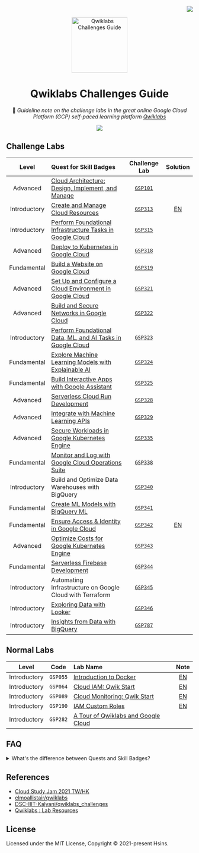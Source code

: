 <!-- Badge for License -->
<div align="right">

  [![](https://img.shields.io/github/license/Hsins/Qwiklabs-Challenges-Guide.svg?style=flat-square)](./LICENSE)

</div>

<!-- Logo, Title and Description -->
<div align="center">

  <img src="https://i.imgur.com/e9DkzyW.png" alt="Qwiklabs Challenges Guide" height="150px">

# Qwiklabs Challenges Guide

📘 _Guideline note on the challenge labs in the great online Google Cloud Platform (GCP) self-paced learning platform [Qwiklabs](https://www.qwiklabs.com/)_

[![](https://img.shields.io/badge/Qwikilabs%20Profile-H.H.%20Peng-f5cd0e?logo=qwiklabs&style=for-the-badge)](https://google.qwiklabs.com/public_profiles/2c8fea0b-b474-4c11-80fe-223c635be395)

</div>

## Challenge Labs

| Level | Quest for Skill Badges | Challenge Lab | Solution |
| :--: | :-- | :--: | :--: |
| Advanced | [Cloud Architecture: Design, Implement, and Manage](https://google.qwiklabs.com/quests/124) | [`GSP101`](https://www.qwiklabs.com/focuses/1734?parent=catalog) |  |
| Introductory | [Create and Manage Cloud Resources](https://google.qwiklabs.com/quests/120) | [`GSP313`](https://www.qwiklabs.com/focuses/10258?parent=catalog) | [EN](./challenge-labs/GSP313_Create-and-Manage-Cloud-Resources/) |
| Introductory | [Perform Foundational Infrastructure Tasks in Google Cloud](https://google.qwiklabs.com/quests/118) | [`GSP315`](https://www.qwiklabs.com/focuses/10379?parent=catalog) |  |
| Advanced | [Deploy to Kubernetes in Google Cloud](https://google.qwiklabs.com/quests/116) | [`GSP318`](https://www.qwiklabs.com/focuses/10457?parent=catalog) |  |
| Fundamental | [Build a Website on Google Cloud](https://google.qwiklabs.com/quests/115) | [`GSP319`](https://www.qwiklabs.com/focuses/11765?parent=catalog) |  |
| Advanced | [Set Up and Configure a Cloud Environment in Google Cloud](https://google.qwiklabs.com/quests/119) | [`GSP321`](https://www.qwiklabs.com/focuses/10603?parent=catalog) |  |
| Advanced | [Build and Secure Networks in Google Cloud](https://www.qwiklabs.com/quests/128) | [`GSP322`](https://google.qwiklabs.com/focuses/12068?parent=catalog) |  |
| Introductory | [Perform Foundational Data, ML, and AI Tasks in Google Cloud](https://www.qwiklabs.com/quests/117) | [`GSP323`](https://google.qwiklabs.com/focuses/11044?parent=catalog) |  |
| Fundamental | [Explore Machine Learning Models with Explainable AI](https://www.qwiklabs.com/quests/126) | [`GSP324`](https://google.qwiklabs.com/focuses/12011?parent=catalog) |  |
| Fundamental | [Build Interactive Apps with Google Assistant](https://www.qwiklabs.com/quests/122) | [`GSP325`](https://google.qwiklabs.com/focuses/11881?parent=catalog) |  |
| Advanced | [Serverless Cloud Run Development](https://www.qwiklabs.com/quests/152) | [`GSP328`](https://google.qwiklabs.com/focuses/14744?parent=catalog) |  |
| Advanced | [Integrate with Machine Learning APIs](https://www.qwiklabs.com/quests/136) | [`GSP329`](https://google.qwiklabs.com/focuses/12704?parent=catalog) |  |
| Advanced | [Secure Workloads in Google Kubernetes Engine](https://google.qwiklabs.com/quests/142) | [`GSP335`](https://www.qwiklabs.com/focuses/13389?parent=catalog) |  |
| Fundamental | [Monitor and Log with Google Cloud Operations Suite](https://www.qwiklabs.com/quests/143) | [`GSP338`](https://www.qwiklabs.com/focuses/13786?parent=catalog) |  |
| Introductory | Build and Optimize Data Warehouses with BigQuery | [`GSP340`](https://www.qwiklabs.com/focuses/14341?parent=catalog) |  |
| Fundamental | [Create ML Models with BigQuery ML](https://google.qwiklabs.com/quests/146) | [`GSP341`](https://google.qwiklabs.com/focuses/14294?parent=catalog) |  |
| Fundamental | [Ensure Access & Identity in Google Cloud](https://www.qwiklabs.com/quests/150) | [`GSP342`](https://www.qwiklabs.com/focuses/14572?parent=catalog) | [EN](./challenge-labs/GSP342_Ensure-Access-and-Identity-in-Google-Cloud/) |
| Advanced | [Optimize Costs for Google Kubernetes Engine](https://google.qwiklabs.com/quests/157) | [`GSP343`](https://www.qwiklabs.com/focuses/16327?parent=catalog) |  |
| Fundamental | [Serverless Firebase Development](https://google.qwiklabs.com/quests/153) | [`GSP344`](https://www.qwiklabs.com/focuses/14677?parent=catalog) |  |
| Introductory | Automating Infrastructure on Google Cloud with Terraform | [`GSP345`](https://www.qwiklabs.com/focuses/16502?parent=catalog) |  |
| Introductory | [Exploring Data with Looker](https://google.qwiklabs.com/quests/165) | [`GSP346`](https://www.qwiklabs.com/focuses/18116?parent=catalog) |  |
| Introductory | [Insights from Data with BigQuery](https://google.qwiklabs.com/quests/123) | [`GSP787`](https://www.qwiklabs.com/focuses/11988?parent=catalog) |  |

## Normal Labs

| Level | Code | Lab Name | Note |
| :--: | :--: | :-- | :--: |
| Introductory | `GSP055` | [Introduction to Docker](https://google.qwiklabs.com/focuses/1029?parent=catalog) | [EN](./normal-labs/GSP055_Introduction-to-Docker/) |
| Introductory | `GSP064` | [Cloud IAM: Qwik Start](https://google.qwiklabs.com/focuses/551?parent=catalog) | [EN](./normal-labs/GSP064_Cloud-IAM-Qwik-Start/) |
| Introductory | `GSP089` | [Cloud Monitoring: Qwik Start](https://google.qwiklabs.com/focuses/10599?parent=catalog) | [EN](./normal-labs/GSP089_Cloud-Monitoring-Qwik-Start/) |
| Introductory | `GSP190` | [IAM Custom Roles](https://google.qwiklabs.com/focuses/1035?parent=catalog) | [EN](./normal-labs/GSP190_IAM-Custom-Roles/) |
| Introductory | `GSP282` | [A Tour of Qwiklabs and Google Cloud](https://google.qwiklabs.com/focuses/2794?parent=catalog) | |

## FAQ

<details>
<summary>What's the difference between Quests and Skill Badges?</summary>

- `Quests = Group of Training Labs`  
  A self paced learning path which contains a collection of labs organized by technologies or specific cloud services
- `Skill Badges = Group of Training Labs + A Challenge Lab`  
  A self paced learning path which contains a collection of labs, however it capstones with a challenge lab.

</details>

## References

- [Cloud Study Jam 2021 TW/HK](https://events.withgoogle.com/cloud-study-jam-2021-twhk/)
- [elmoallistair/qwiklabs](https://github.com/elmoallistair/qwiklabs)
- [DSC-IIIT-Kalyani/qwiklabs_challenges](https://github.com/DSC-IIIT-Kalyani/qwiklabs_challenges)
- [Qwiklabs : Lab Resources](https://docs.google.com/document/d/1B0iHlOd2LkuOW1j7dpfSW_GFAzR_jhUX-WnuqSwrXUA/edit)

## License

Licensed under the MIT License, Copyright © 2021-present Hsins.
